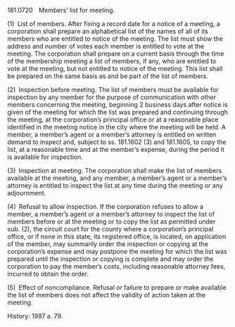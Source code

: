 181.0720 Members’ list for meeting.

(1) List of members. After fixing a record date for a notice of a meeting, a corporation shall prepare an alphabetical list of the names of all of its members who are entitled to notice of the meeting. The list must show the address and number of votes each member is entitled to vote at the meeting. The corporation shall prepare on a current basis through the time of the membership meeting a list of members, if any, who are entitled to vote at the meeting, but not entitled to notice of the meeting. This list shall be prepared on the same basis as and be part of the list of members.

(2) Inspection before meeting. The list of members must be available for inspection by any member for the purpose of communication with other members concerning the meeting, beginning 2 business days after notice is given of the meeting for which the list was prepared and continuing through the meeting, at the corporation’s principal office or at a reasonable place identified in the meeting notice in the city where the meeting will be held. A member, a member’s agent or a member’s attorney is entitled on written demand to inspect and, subject to ss. 181.1602 (3) and 181.1605, to copy the list, at a reasonable time and at the member’s expense, during the period it is available for inspection.

(3) Inspection at meeting. The corporation shall make the list of members available at the meeting, and any member, a member’s agent or a member’s attorney is entitled to inspect the list at any time during the meeting or any adjournment.

(4) Refusal to allow inspection. If the corporation refuses to allow a member, a member’s agent or a member’s attorney to inspect the list of members before or at the meeting or to copy the list as permitted under sub. (2), the circuit court for the county where a corporation’s principal office, or if none in this state, its registered office, is located, on application of the member, may summarily order the inspection or copying at the corporation’s expense and may postpone the meeting for which the list was prepared until the inspection or copying is complete and may order the corporation to pay the member’s costs, including reasonable attorney fees, incurred to obtain the order.

(5) Effect of noncompliance. Refusal or failure to prepare or make available the list of members does not affect the validity of action taken at the meeting.

History: 1997 a. 79.
